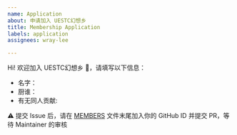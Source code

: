 ```yaml
---
name: Application
about: 申请加入 UESTC幻想乡
title: Membership Application
labels: application
assignees: wray-lee

---
```


Hi! 欢迎加入 UESTC幻想乡  👏，请填写以下信息：

- 名字：
- 厨谁：
- 有无同人贡献:

⚠️ 提交 Issue 后，请在 [MEMBERS](https://github.com/UESTC-TOUHOU/Community/blob/main/MEMBERS) 文件末尾加入你的 GitHub ID 并提交 PR，等待 Maintainer 的审核

